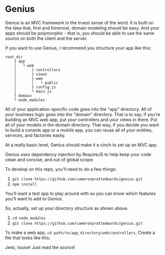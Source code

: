 Genius
======

Genius is an MVC framework in the truest sense of the word. It is built on the idea that, first and foremost, domain modeling should be easy. And your apps should be polymorphic - that is, you should be able to use the same source on both the client and the server.

If you want to use Genius, I recommend you structure your app like this:

```
root_dir
	├ app
	│	└ web
	│		├ controllers
	│		├ views
	│		├ www
	│		│	└ public
	│		├ config.js
	│		└ main.js
	├ domain
	└ node_modules
```

All of your application-specific code goes into the "app" directory. All of your business logic goes into
the "domain" directory. That is to say, if you're building an MVC web app, put your controllers and your views in there. Put all of your models in the domain directory. That way, if you decide you want to build a console app or a mobile app, you can reuse all of your entities, services, and factories easily.

At a really basic level, Genius should make it a cinch to set up an MVC app. 

Genius uses dependency injection by RequireJS to help keep your code clean and concise, and out of global scope.

To develop on this repo, you'll need to do a few things:

1. `git clone https://github.com/cameronprattedwards/genius.git`
1. `npm install`

You'll want a test app to play around with so you can know which features you'll want to add to Genius.

So, actually, set up your directory structure as shown above.

1. `cd node_modules`
1. `git clone https://github.com/cameronprattedwards/genius.git`

To make a web app, `cd path/to/app_directory/web/controllers`.
Create a file that looks like this:

Jeez, louise! Just read the source!